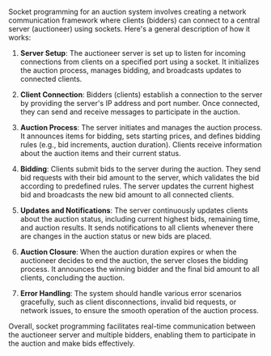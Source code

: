 Socket programming for an auction system involves creating a network communication framework where clients (bidders) can connect to a central server (auctioneer) using sockets. Here's a general description of how it works:

1. **Server Setup**: The auctioneer server is set up to listen for incoming connections from clients on a specified port using a socket. It initializes the auction process, manages bidding, and broadcasts updates to connected clients.

2. **Client Connection**: Bidders (clients) establish a connection to the server by providing the server's IP address and port number. Once connected, they can send and receive messages to participate in the auction.

3. **Auction Process**: The server initiates and manages the auction process. It announces items for bidding, sets starting prices, and defines bidding rules (e.g., bid increments, auction duration). Clients receive information about the auction items and their current status.

4. **Bidding**: Clients submit bids to the server during the auction. They send bid requests with their bid amount to the server, which validates the bid according to predefined rules. The server updates the current highest bid and broadcasts the new bid amount to all connected clients.

5. **Updates and Notifications**: The server continuously updates clients about the auction status, including current highest bids, remaining time, and auction results. It sends notifications to all clients whenever there are changes in the auction status or new bids are placed.

6. **Auction Closure**: When the auction duration expires or when the auctioneer decides to end the auction, the server closes the bidding process. It announces the winning bidder and the final bid amount to all clients, concluding the auction.

7. **Error Handling**: The system should handle various error scenarios gracefully, such as client disconnections, invalid bid requests, or network issues, to ensure the smooth operation of the auction process.

Overall, socket programming facilitates real-time communication between the auctioneer server and multiple bidders, enabling them to participate in the auction and make bids effectively.

